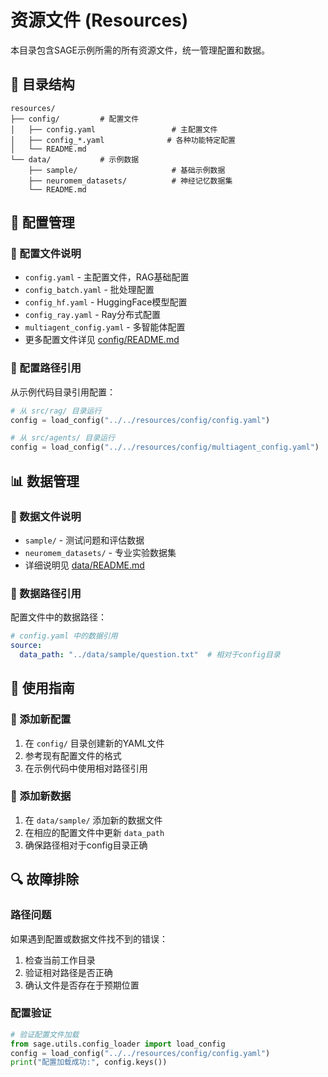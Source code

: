 # 资源文件 (Resources)

本目录包含SAGE示例所需的所有资源文件，统一管理配置和数据。

## 📂 目录结构

```
resources/
├── config/         # 配置文件
│   ├── config.yaml                 # 主配置文件
│   ├── config_*.yaml              # 各种功能特定配置
│   └── README.md
└── data/           # 示例数据
    ├── sample/                     # 基础示例数据
    ├── neuromem_datasets/          # 神经记忆数据集
    └── README.md
```

## 🔧 配置管理

### 📄 配置文件说明
- `config.yaml` - 主配置文件，RAG基础配置
- `config_batch.yaml` - 批处理配置
- `config_hf.yaml` - HuggingFace模型配置
- `config_ray.yaml` - Ray分布式配置
- `multiagent_config.yaml` - 多智能体配置
- 更多配置文件详见 [config/README.md](config/README.md)

### 🎯 配置路径引用
从示例代码目录引用配置：
```python
# 从 src/rag/ 目录运行
config = load_config("../../resources/config/config.yaml")

# 从 src/agents/ 目录运行  
config = load_config("../../resources/config/multiagent_config.yaml")
```

## 📊 数据管理

### 📁 数据文件说明
- `sample/` - 测试问题和评估数据
- `neuromem_datasets/` - 专业实验数据集
- 详细说明见 [data/README.md](data/README.md)

### 🔗 数据路径引用
配置文件中的数据路径：
```yaml
# config.yaml 中的数据引用
source:
  data_path: "../data/sample/question.txt"  # 相对于config目录
```

## 🚀 使用指南

### 📝 添加新配置
1. 在 `config/` 目录创建新的YAML文件
2. 参考现有配置文件的格式
3. 在示例代码中使用相对路径引用

### 📄 添加新数据
1. 在 `data/sample/` 添加新的数据文件
2. 在相应的配置文件中更新 `data_path`
3. 确保路径相对于config目录正确

## 🔍 故障排除

### 路径问题
如果遇到配置或数据文件找不到的错误：
1. 检查当前工作目录
2. 验证相对路径是否正确
3. 确认文件是否存在于预期位置

### 配置验证
```python
# 验证配置文件加载
from sage.utils.config_loader import load_config
config = load_config("../../resources/config/config.yaml")
print("配置加载成功:", config.keys())
```
